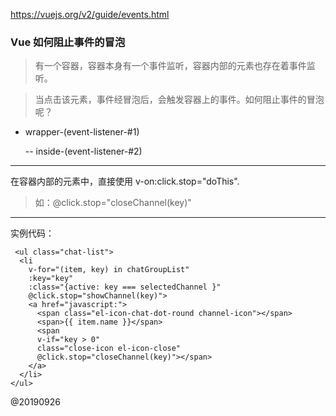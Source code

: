 
https://vuejs.org/v2/guide/events.html

### Vue 如何阻止事件的冒泡

> 有一个容器，容器本身有一个事件监听，容器内部的元素也存在着事件监听。

> 当点击该元素，事件经冒泡后，会触发容器上的事件。如何阻止事件的冒泡呢？


- wrapper-(event-listener-#1)

	-- inside-(event-listener-#2)
	

----

在容器内部的元素中，直接使用 v-on:click.stop="doThis".

> 如：@click.stop="closeChannel(key)"


----

实例代码：

```
 <ul class="chat-list">
  <li
	v-for="(item, key) in chatGroupList"
	:key="key"
	:class="{active: key === selectedChannel }"
	@click.stop="showChannel(key)">
	<a href="javascript:">
	  <span class="el-icon-chat-dot-round channel-icon"></span>
	  <span>{{ item.name }}</span>
	  <span
	  v-if="key > 0"
	  class="close-icon el-icon-close"
	  @click.stop="closeChannel(key)"></span>
	</a>
  </li>
</ul>
```

@20190926
	
	



